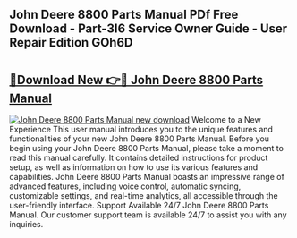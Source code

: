 ## John Deere 8800 Parts Manual PDf Free Download - Part-3I6 Service Owner Guide - User Repair Edition GOh6D

# <h2><a href="http://bc9239.oget.top/?id=John+Deere+8800+Parts+Manual">🔗Download New 👉🔴 John Deere 8800 Parts Manual</a></h2>

[![John Deere 8800 Parts Manual new download](https://i.imgur.com/5g1atiW.png)](http://bc9239.oget.top/?id=John+Deere+8800+Parts+Manual)
Welcome to a New Experience This user manual introduces you to the unique features and functionalities of your new John Deere 8800 Parts Manual. Before you begin using your John Deere 8800 Parts Manual, please take a moment to read this manual carefully. It contains detailed instructions for product setup, as well as information on how to use its various features and capabilities. John Deere 8800 Parts Manual boasts an impressive range of advanced features, including voice control, automatic syncing, customizable settings, and real-time analytics, all accessible through the user-friendly interface. Support Available 24/7 John Deere 8800 Parts Manual. Our customer support team is available 24/7 to assist you with any inquiries.
